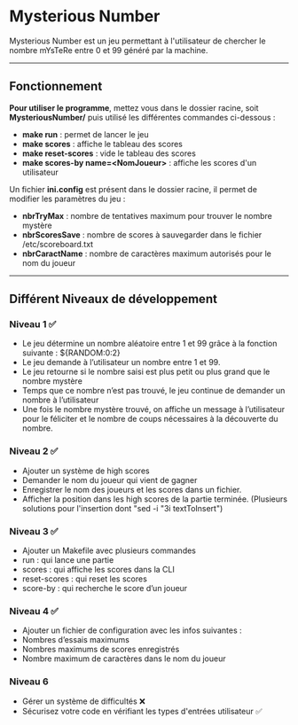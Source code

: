 # Mysterious Number

Mysterious Number est un jeu permettant à l'utilisateur de chercher le nombre mYsTeRe entre 0 et 99 généré par la machine.

________

## Fonctionnement

**Pour utiliser le programme**, mettez vous dans le dossier racine, soit **MysteriousNumber/** puis utilisé les différentes commandes ci-dessous :

- **make run** : permet de lancer le jeu
- **make scores** : affiche le tableau des scores
- **make reset-scores** : vide le tableau des scores
- **make scores-by name=\<NomJoueur\>** : affiche les scores d'un utilisateur

Un fichier **ini.config** est présent dans le dossier racine, il permet de modifier les paramètres du jeu :

- **nbrTryMax** : nombre de tentatives maximum pour trouver le nombre mystère
- **nbrScoresSave** : nombre de scores à sauvegarder dans le fichier /etc/scoreboard.txt
- **nbrCaractName** : nombre de caractères maximum autorisés pour le nom du joueur

________

## Différent Niveaux de développement

### Niveau 1 ✅
- Le jeu détermine un nombre aléatoire entre 1 et 99 grâce à la fonction suivante : ${RANDOM:0:2}
- Le jeu demande à l’utilisateur un nombre entre 1 et 99.
- Le jeu retourne si le nombre saisi est plus petit ou plus grand que le nombre mystère
- Temps que ce nombre n’est pas trouvé, le jeu continue de demander un nombre à l’utilisateur
- Une fois le nombre mystère trouvé, on affiche un message à l’utilisateur pour le féliciter et le nombre de coups nécessaires à la découverte du nombre.

### Niveau 2 ✅
- Ajouter un système de high scores
- Demander le nom du joueur qui vient de gagner
- Enregistrer le nom des joueurs et les scores dans un fichier.
- Afficher la position dans les high scores de la partie terminée. (Plusieurs solutions pour l'insertion dont "sed -i "3i textToInsert")

### Niveau 3 ✅
- Ajouter un Makefile avec plusieurs commandes
- run : qui lance une partie
- scores : qui affiche les scores dans la CLI
- reset-scores : qui reset les scores
- score-by : qui recherche le score d’un joueur

### Niveau 4 ✅
- Ajouter un fichier de configuration avec les infos suivantes :
- Nombres d’essais maximums
- Nombres maximums de scores enregistrés
- Nombre maximum de caractères dans le nom du joueur

### Niveau 6 
- Gérer un système de difficultés ❌
- Sécurisez votre code en vérifiant les types d'entrées utilisateur ✅
